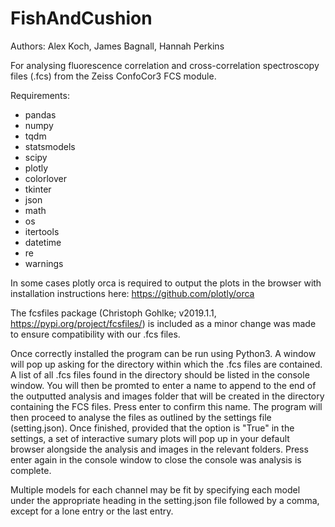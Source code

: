 # FishAndCushion

Authors: Alex Koch, James Bagnall, Hannah Perkins

For analysing fluorescence correlation and cross-correlation spectroscopy files (.fcs) from the Zeiss ConfoCor3 FCS module. 

Requirements: 
- pandas
- numpy
- tqdm
- statsmodels
- scipy
- plotly
- colorlover
- tkinter
- json
- math
- os
- itertools
- datetime
- re
- warnings

In some cases plotly orca is required to output the plots in the browser with installation instructions here: https://github.com/plotly/orca

The fcsfiles package (Christoph Gohlke; v2019.1.1, https://pypi.org/project/fcsfiles/) is included as a minor change was made to ensure compatibility with our .fcs files. 

Once correctly installed the program can be run using Python3. A window will pop up asking for the directory within which the .fcs files are contained. A list of all .fcs files found in the directory should be listed in the console window. You will then be promted to enter a name to append to the end of the outputted analysis and images folder that will be created in the directory containing the FCS files. Press enter to confirm this name. The program will then proceed to analyse the files as outlined by the settings file (setting.json). Once finished, provided that the option is "True" in the settings, a set of interactive sumary plots will pop up in your default browser alongside the analysis and images in the relevant folders. Press enter again in the console window to close the console was analysis is complete. 

Multiple models for each channel may be fit by specifying each model under the appropriate heading in the setting.json file followed by a comma, except for a lone entry or the last entry. 
